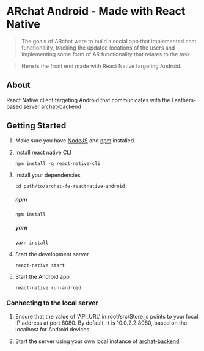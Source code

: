 # ARchat Android - Made with React Native
 
> The goals of ARchat were to build a social app that implemented chat functionality, tracking the updated locations of the users and implementing some form of AR functionality that relates to the task.

> Here is the front end made with React Native targeting Android.

## About

React Native client targeting Android that communicates with the Feathers-based server [archat-backend](https://gitlab.com/limpehsh/archat-backend)

## Getting Started

1. Make sure you have [NodeJS](https://nodejs.org/) and [npm](https://www.npmjs.com/) installed.

2. Install react native CLI

    ```
    npm install -g react-native-cli
    ```

3. Install your dependencies
   
    ```
    cd path/to/archat-fe-reactnative-android;
    ```
    
    ##### npm
    ```
    npm install
    ```
    ##### yarn
    ```
    yarn install
    ```

4. Start the development server

    ```
    react-native start
    ```

5. Start the Android app

    ```
    react-native run-android
    ```

### Connecting to the local server

1. Ensure that the value of 'API_URL' in root/src/Store.js points to your local IP address at port 8080. By default, it is 10.0.2.2:8080, based on the localhost for Android devices

2. Start the server using your own local instance of [archat-backend](https://gitlab.com/limpehsh/archat-backend)

